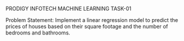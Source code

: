 PRODIGY INFOTECH MACHINE LEARNING TASK-01

Problem Statement:
           Implement a linear regression model to predict the prices of houses based on their square footage and the number of bedrooms and bathrooms.

